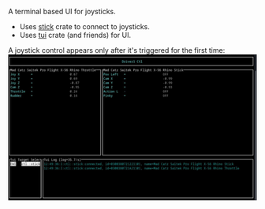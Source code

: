 A terminal based UI for joysticks.

- Uses [stick](https://crates.io/crates/stick) crate to connect to joysticks.
- Uses [tui](https://crates.io/crates/tui) crate (and friends) for UI.

A joystick control appears only after it's triggered for the first time:
![Screenshot](./ctl1.jpg)

